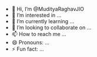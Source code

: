 - 👋 Hi, I’m @MudityaRaghavJIO
- 👀 I’m interested in ...
- 🌱 I’m currently learning ...
- 💞️ I’m looking to collaborate on ...
- 📫 How to reach me ...
- 😄 Pronouns: ...
- ⚡ Fun fact: ...

<!---
MudityaRaghavJIO/MudityaRaghavJIO is a ✨ special ✨ repository because its `README.md` (this file) appears on your GitHub profile.
You can click the Preview link to take a look at your changes.
--->
